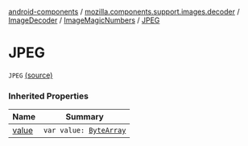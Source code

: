 [android-components](../../../index.md) / [mozilla.components.support.images.decoder](../../index.md) / [ImageDecoder](../index.md) / [ImageMagicNumbers](index.md) / [JPEG](./-j-p-e-g.md)

# JPEG

`JPEG` [(source)](https://github.com/mozilla-mobile/android-components/blob/master/components/support/images/src/main/java/mozilla/components/support/images/decoder/ImageDecoder.kt#L31)

### Inherited Properties

| Name | Summary |
|---|---|
| [value](value.md) | `var value: `[`ByteArray`](https://kotlinlang.org/api/latest/jvm/stdlib/kotlin/-byte-array/index.html) |
